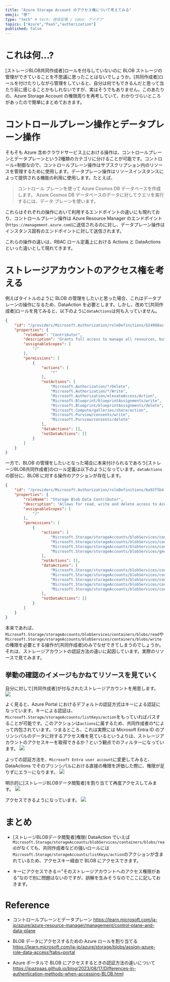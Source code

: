 ```yaml
---
title: "Azure Storage Account のアクセス権について考えてみる"
emoji: "😎"
type: "tech" # tech: 技術記事 / idea: アイデア
topics: ["Azure","PaaS","authorization"]
published: false
---
```

# これは何...?
[ストレージBLOB共同作成者]ロールを付与していないのに BLOB ストレージの管理ができていることを不思議に思ったことはないでしょうか。[共同作成者]ロールを付けたりしながら管理をしていると、自分は何でもできるんだと思って当たり前に感じることかもしれないですが、実はそうでもありません。このあたりの、Azure Storage Account の権限周りを再考していて、わかりづらいところがあったので簡単にまとめておきます。

# コントロールプレーン操作とデータプレーン操作
そもそも Azure 含めクラウドサービス上における操作は、コントロールプレーンとデータプレーンという2種類のカテゴリに分けることが可能です。コントロール=制御なので、コントロールプレーン操作はサブスクリプション内のリソースを管理するために使用します。データプレーン操作はリソースインスタンスによって提供される機能の利用に使用します。たとえば、

> コントロール プレーンを使って Azure Cosmos DB データベースを作成します。 Azure Cosmos DB データベースのデータに対してクエリを実行するには、データ プレーンを使います。

これらはそれぞれの操作において利用するエンドポイントの違いにも現れており、コントロールプレーン操作は Azure Resource Manager のエンドポイント(`https://management.azure.com`)に送信されるのに対し、データプレーン操作はインスタンス固有のエンドポイントに対して送信されます。

これらの操作の違いは、RBAC ロール定義上における Actions と DataActions といった違いとして現れてきます。

# ストレージアカウントのアクセス権を考える

例えばタイトルのように BLOB の管理をしたいと思った場合、これはデータプレーンの操作になるため、DataAction を必要とします。しかし、改めて[共同作成者]ロールを見てみると、以下のように`dataActions`は何も入っていません。
```json
{
    "id": "/providers/Microsoft.Authorization/roleDefinitions/b24988ac-6180-42a0-ab88-20f7382dd24c",
    "properties": {
        "roleName": "Contributor",
        "description": "Grants full access to manage all resources, but does not allow you to assign roles in Azure RBAC, manage assignments in Azure Blueprints, or share image galleries.",
        "assignableScopes": [
            "/"
        ],
        "permissions": [
            {
                "actions": [
                    "*"
                ],
                "notActions": [
                    "Microsoft.Authorization/*/Delete",
                    "Microsoft.Authorization/*/Write",
                    "Microsoft.Authorization/elevateAccess/Action",
                    "Microsoft.Blueprint/blueprintAssignments/write",
                    "Microsoft.Blueprint/blueprintAssignments/delete",
                    "Microsoft.Compute/galleries/share/action",
                    "Microsoft.Purview/consents/write",
                    "Microsoft.Purview/consents/delete"
                ],
                "dataActions": [],
                "notDataActions": []
            }
        ]
    }
}
```

一方で、BLOB の管理をしたいとなった場合に本来付けられるであろう[ストレージBLOB共同作成者]のロール定義は以下のようになっています。`dataActions`の部分に、BLOB に対する操作のアクションが存在します。
```json
{
    "id": "/providers/Microsoft.Authorization/roleDefinitions/ba92f5b4-2d11-453d-a403-e96b0029c9fe",
    "properties": {
        "roleName": "Storage Blob Data Contributor",
        "description": "Allows for read, write and delete access to Azure Storage blob containers and data",
        "assignableScopes": [
            "/"
        ],
        "permissions": [
            {
                "actions": [
                    "Microsoft.Storage/storageAccounts/blobServices/containers/delete",
                    "Microsoft.Storage/storageAccounts/blobServices/containers/read",
                    "Microsoft.Storage/storageAccounts/blobServices/containers/write",
                    "Microsoft.Storage/storageAccounts/blobServices/generateUserDelegationKey/action"
                ],
                "notActions": [],
                "dataActions": [
                    "Microsoft.Storage/storageAccounts/blobServices/containers/blobs/delete",
                    "Microsoft.Storage/storageAccounts/blobServices/containers/blobs/read",
                    "Microsoft.Storage/storageAccounts/blobServices/containers/blobs/write",
                    "Microsoft.Storage/storageAccounts/blobServices/containers/blobs/move/action",
                    "Microsoft.Storage/storageAccounts/blobServices/containers/blobs/add/action"
                ],
                "notDataActions": []
            }
        ]
    }
}
```

本来であれば、`Microsoft.Storage/storageAccounts/blobServices/containers/blobs/read`や`Microsoft.Storage/storageAccounts/blobServices/containers/blobs/write`の権限を必要とする操作が[共同作成者]のみでなぜできてしまうのでしょうか。それは、ストレージアカウントの認証方法の違いに起因しています。実際のリソースで見てみます。

## 挙動の確認のイメージもかねてリソースを見ていく
自分に対して[共同作成者]が付与されたストレージアカウントを用意します。
![](/images/20231102-strg-auth/01.png)

よく見ると、Azure Portal におけるデフォルトの認証方式はキーによる認証になっています。キーによる認証は、`Microsoft.Storage/storageAccounts/listKeys/action`をもっていればパスすることが可能です。このアクションは`actions`に属するため、共同作成者の*によって内包されています。つまるところ、これは実際には Microsoft Entra ID のプリンシパルのデータに対するアクセス権を見ているというよりは、ストレージアカウントのアクセスキーを取得できるか？という観点でのフィルターになっています。
![](/images/20231102-strg-auth/02.png)

よっての認証方法を、`Microsoft Entra user account`に変更してみると、DataActions でそのプリンシパルにおける直接の権限を評価した際に、権限が足りずにエラーになります。
![](/images/20231102-strg-auth/03.png)

明示的に[ストレージBLOBデータ閲覧者]を割り当てて再度アクセスしてみます。
![](/images/20231102-strg-auth/04.png)

アクセスできるようになっています。
![](/images/20231102-strg-auth/05.png)

# まとめ
- [ストレージBLOBデータ閲覧者]権限( DataAction でいえば`Microsoft.Storage/storageAccounts/blobServices/containers/blobs/read`)がなくても、共同作成者などの強いロールには`Microsoft.Storage/storageAccounts/listKeys/action`のアクションが含まれているため、アクセスキー経由で BLOB にアクセスできます。

- キーにアクセスできる＝”そのストレージアカウントへのアクセス権限がある”なので別に問題はないのですが、誤解を生みそうなのでここに記しておきます。

# Reference
- コントロールプレーンとデータプレーン
https://learn.microsoft.com/ja-jp/azure/azure-resource-manager/management/control-plane-and-data-plane

- BLOB データにアクセスするための Azure ロールを割り当てる
https://learn.microsoft.com/ja-jp/azure/storage/blobs/assign-azure-role-data-access?tabs=portal

- Azure ポータルで BLOB にアクセスするときの認証方法の違いについて
https://jpazpaas.github.io/blog/2023/08/17/Differences-in-authentication-methods-when-accessing-BLOB.html
